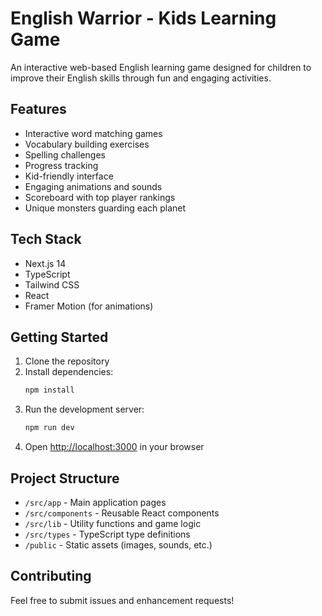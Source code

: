 # English Warrior - Kids Learning Game

An interactive web-based English learning game designed for children to improve their English skills through fun and engaging activities.

## Features

- Interactive word matching games
- Vocabulary building exercises
- Spelling challenges
- Progress tracking
- Kid-friendly interface
- Engaging animations and sounds
- Scoreboard with top player rankings
- Unique monsters guarding each planet

## Tech Stack

- Next.js 14
- TypeScript
- Tailwind CSS
- React
- Framer Motion (for animations)

## Getting Started

1. Clone the repository
2. Install dependencies:
   ```bash
   npm install
   ```
3. Run the development server:
   ```bash
   npm run dev
   ```
4. Open [http://localhost:3000](http://localhost:3000) in your browser

## Project Structure

- `/src/app` - Main application pages
- `/src/components` - Reusable React components
- `/src/lib` - Utility functions and game logic
- `/src/types` - TypeScript type definitions
- `/public` - Static assets (images, sounds, etc.)

## Contributing

Feel free to submit issues and enhancement requests!
